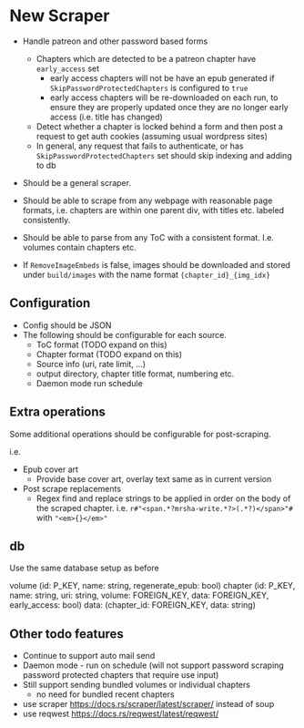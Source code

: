 # New Scraper

- Handle patreon and other password based forms
  - Chapters which are detected to be a patreon chapter have `early_access` set
    - early access chapters will not be have an epub generated if
      `SkipPasswordProtectedChapters` is configured to `true`
    - early access chapters will be re-downloaded on each run, to ensure they
      are properly updated once they are no longer early access (i.e. title has
      changed)
  - Detect whether a chapter is locked behind a form and then post a request to
    get auth cookies (assuming usual wordpress sites)
  - In general, any request that fails to authenticate, or has
    `SkipPasswordProtectedChapters` set should skip indexing and adding to db

- Should be a general scraper.
- Should be able to scrape from any webpage with reasonable page formats, i.e.
  chapters are within one parent div, with titles etc. labeled consistently.
- Should be able to parse from any ToC with a consistent format. I.e. volumes
  contain chapters etc.

- If `RemoveImageEmbeds` is false, images should be downloaded and stored under
  `build/images` with the name format `{chapter_id}_{img_idx}`

## Configuration

- Config should be JSON
- The following should be configurable for each source.
  - ToC format (TODO expand on this)
  - Chapter format (TODO expand on this)
  - Source info (uri, rate limit, ...)
  - output directory, chapter title format, numbering etc.
  - Daemon mode run schedule

## Extra operations

Some additional operations should be configurable for post-scraping.

i.e.

- Epub cover art
  - Provide base cover art, overlay text same as in current version
- Post scrape replacements
  - Regex find and replace strings to be applied in order on the body of the
    scraped chapter. i.e. `r#"<span.*?mrsha-write.*?>(.*?)</span>"#` with
    `"<em>{}</em>"`

## db

Use the same database setup as before

volume (id: P_KEY, name: string, regenerate_epub: bool) chapter (id: P_KEY,
name: string, uri: string, volume: FOREIGN_KEY, data: FOREIGN_KEY, early_access:
bool) data: (chapter_id: FOREIGN_KEY, data: string)

## Other todo features

- Continue to support auto mail send
- Daemon mode - run on schedule (will not support password scraping password
  protected chapters that require use input)
- Still support sending bundled volumes or individual chapters
  - no need for bundled recent chapters
- use scraper https://docs.rs/scraper/latest/scraper/ instead of soup
- use reqwest https://docs.rs/reqwest/latest/reqwest/
